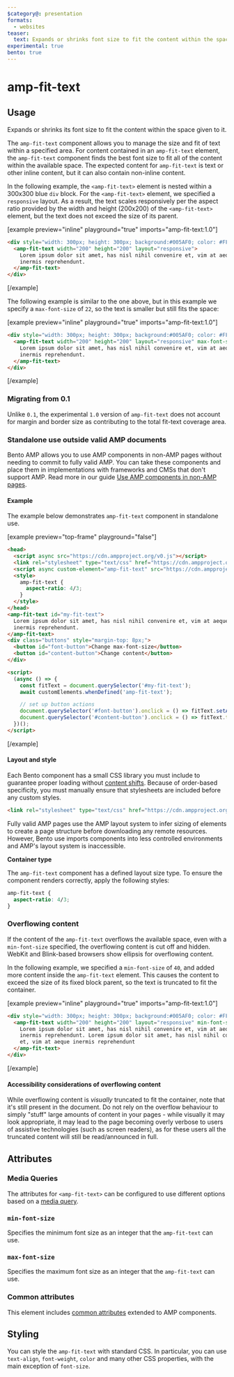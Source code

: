 ```yaml
---
$category@: presentation
formats:
  - websites
teaser:
  text: Expands or shrinks font size to fit the content within the space given.
experimental: true
bento: true
---
```


<!---
Copyright 2021 The AMP HTML Authors. All Rights Reserved.

Licensed under the Apache License, Version 2.0 (the "License");
you may not use this file except in compliance with the License.
You may obtain a copy of the License at

      http://www.apache.org/licenses/LICENSE-2.0

Unless required by applicable law or agreed to in writing, software
distributed under the License is distributed on an "AS-IS" BASIS,
WITHOUT WARRANTIES OR CONDITIONS OF ANY KIND, either express or implied.
See the License for the specific language governing permissions and
limitations under the License.
-->

# amp-fit-text

## Usage

Expands or shrinks its font size to fit the content within the space given to it.

The `amp-fit-text` component allows you to manage the size and fit of text within a specified area. For content contained in an `amp-fit-text` element, the `amp-fit-text` component finds the best font size to fit all of the content within the available space. The expected content for `amp-fit-text` is text or other inline content, but it can also contain non-inline content.

In the following example, the `<amp-fit-text>` element is nested within a 300x300 blue `div` block. For the `<amp-fit-text>` element, we specified a `responsive` layout. As a result, the text scales responsively per the aspect ratio provided by the width and height (200x200) of the `<amp-fit-text>` element, but the text does not exceed the size of its parent.

[example preview="inline" playground="true" imports="amp-fit-text:1.0"]

```html
<div style="width: 300px; height: 300px; background:#005AF0; color: #FFF;">
  <amp-fit-text width="200" height="200" layout="responsive">
    Lorem ipsum dolor sit amet, has nisl nihil convenire et, vim at aeque
    inermis reprehendunt.
  </amp-fit-text>
</div>
```

[/example]

The following example is similar to the one above, but in this example we specify a `max-font-size` of `22`, so the text is smaller but still fits the space:

[example preview="inline" playground="true" imports="amp-fit-text:1.0"]

```html
<div style="width: 300px; height: 300px; background:#005AF0; color: #FFF;">
  <amp-fit-text width="200" height="200" layout="responsive" max-font-size="22">
    Lorem ipsum dolor sit amet, has nisl nihil convenire et, vim at aeque
    inermis reprehendunt.
  </amp-fit-text>
</div>
```

[/example]

### Migrating from 0.1

Unlike `0.1`, the experimental `1.0` version of `amp-fit-text` does not account for margin and border size as contributing to the total fit-text coverage area.

### Standalone use outside valid AMP documents

Bento AMP allows you to use AMP components in non-AMP pages without needing to commit to fully valid AMP. You can take these components and place them in implementations with frameworks and CMSs that don't support AMP. Read more in our guide [Use AMP components in non-AMP pages](https://amp.dev/documentation/guides-and-tutorials/start/bento_guide/).

#### Example

The example below demonstrates `amp-fit-text` component in standalone use.

[example preview="top-frame" playground="false"]

```html
<head>
  <script async src="https://cdn.ampproject.org/v0.js"></script>
  <link rel="stylesheet" type="text/css" href="https://cdn.ampproject.org/v0/amp-fit-text-1.0.css">
  <script async custom-element="amp-fit-text" src="https://cdn.ampproject.org/v0/amp-fit-text-1.0.js"></script>
  <style>
    amp-fit-text {
      aspect-ratio: 4/3;
    }
  </style>
</head>
<amp-fit-text id="my-fit-text">
  Lorem ipsum dolor sit amet, has nisl nihil convenire et, vim at aeque
  inermis reprehendunt.
</amp-fit-text>
<div class="buttons" style="margin-top: 8px;">
  <button id="font-button">Change max-font-size</button>
  <button id="content-button">Change content</button>
</div>

<script>
  (async () => {
    const fitText = document.querySelector('#my-fit-text');
    await customElements.whenDefined('amp-fit-text');

    // set up button actions
    document.querySelector('#font-button').onclick = () => fitText.setAttribute('max-font-size', '40');
    document.querySelector('#content-button').onclick = () => fitText.textContent = 'new content';
  })();
</script>
```

[/example]

#### Layout and style

Each Bento component has a small CSS library you must include to guarantee proper loading without [content shifts](https://web.dev/cls/). Because of order-based specificity, you must manually ensure that stylesheets are included before any custom styles.

```html
<link rel="stylesheet" type="text/css" href="https://cdn.ampproject.org/v0/amp-fit-text-1.0.css">
```

Fully valid AMP pages use the AMP layout system to infer sizing of elements to create a page structure before downloading any remote resources. However, Bento use imports components into less controlled environments and AMP's layout system is inaccessible.

**Container type**

The `amp-fit-text` component has a defined layout size type. To ensure the component renders correctly, apply the following styles:

```css
amp-fit-text {
  aspect-ratio: 4/3;
}
```

### Overflowing content

If the content of the `amp-fit-text` overflows the available space, even with a
`min-font-size` specified, the overflowing content is cut off and hidden. WebKit and Blink-based browsers show ellipsis for overflowing content.

In the following example, we specified a `min-font-size` of `40`, and added more content inside the `amp-fit-text` element. This causes the content to exceed the size of its fixed block parent, so the text is truncated to fit the container.

[example preview="inline" playground="true" imports="amp-fit-text:1.0"]

```html
<div style="width: 300px; height: 300px; background:#005AF0; color: #FFF;">
  <amp-fit-text width="200" height="200" layout="responsive" min-font-size="40">
    Lorem ipsum dolor sit amet, has nisl nihil convenire et, vim at aeque
    inermis reprehendunt. Lorem ipsum dolor sit amet, has nisl nihil convenire
    et, vim at aeque inermis reprehendunt
  </amp-fit-text>
</div>
```

[/example]

#### Accessibility considerations of overflowing content

While overflowing content is _visually_ truncated to fit the container, note that it's still present in the document. Do not rely on the overflow behaviour to simply "stuff" large amounts of content in your pages - while visually it may look appropriate, it may lead to the page becoming overly verbose to users of assistive technologies (such as screen readers), as for these users all the truncated content will still be read/announced in full.

## Attributes

### Media Queries

The attributes for `<amp-fit-text>` can be configured to use different
options based on a [media query](./../../docs/spec/amp-html-responsive-attributes.md).

### `min-font-size`

Specifies the minimum font size as an integer that the `amp-fit-text` can use.

### `max-font-size`

Specifies the maximum font size as an integer that the `amp-fit-text` can use.

### Common attributes

This element includes [common attributes](https://amp.dev/documentation/guides-and-tutorials/learn/common_attributes) extended to AMP components.

## Styling

You can style the `amp-fit-text` with standard CSS. In particular, you can use `text-align`, `font-weight`, `color` and many other CSS properties, with the main exception of `font-size`.
